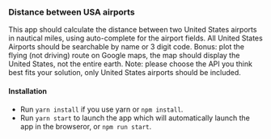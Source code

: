 ### Distance between USA airports

This app should calculate the distance between two United States airports in nautical miles, using auto-complete for the airport fields. All United States Airports should be searchable by name or 3 digit code. Bonus: plot the flying (not driving) route on Google maps, the map should display the United States, not the entire earth. Note: please choose the API you think best fits your solution, only United States airports should be included.

#### Installation

- Run `yarn install` if you use yarn or `npm install`.
- Run `yarn start` to launch the app which will automatically launch the app in the browseror, or `npm run start`.
